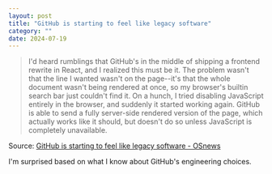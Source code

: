 ```yaml
---
layout: post
title: "GitHub is starting to feel like legacy software"
category: ""
date: 2024-07-19
---
```


>I'd heard rumblings that GitHub's in the middle of shipping a frontend rewrite in React, and I realized this must be it. The problem wasn't that the line I wanted wasn't on the page--it's that the whole document wasn't being rendered at once, so my browser's builtin search bar just couldn't find it. On a hunch, I tried disabling JavaScript entirely in the browser, and suddenly it started working again. GitHub is able to send a fully server-side rendered version of the page, which actually works like it should, but doesn't do so unless JavaScript is completely unavailable.

Source: [GitHub is starting to feel like legacy software - OSnews](https://www.osnews.com/story/140229/github-is-starting-to-feel-like-legacy-software/)

I'm surprised based on what I know about GitHub's engineering choices.
